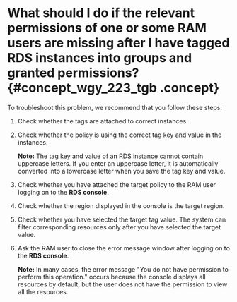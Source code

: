 # What should I do if the relevant permissions of one or some RAM users are missing after I have tagged RDS instances into groups and granted permissions? {#concept_wgy_223_tgb .concept}

To troubleshoot this problem, we recommend that you follow these steps:

1.  Check whether the tags are attached to correct instances.
2.  Check whether the policy is using the correct tag key and value in the instances.

    **Note:** The tag key and value of an RDS instance cannot contain uppercase letters. If you enter an uppercase letter, it is automatically converted into a lowercase letter when you save the tag key and value.

3.  Check whether you have attached the target policy to the RAM user logging on to the **RDS console**.
4.  Check whether the region displayed in the console is the target region.
5.  Check whether you have selected the target tag value. The system can filter corresponding resources only after you have selected the target value.
6.  Ask the RAM user to close the error message window after logging on to the **RDS console**.

    **Note:** In many cases, the error message "You do not have permission to perform this operation." occurs because the console displays all resources by default, but the user does not have the permission to view all the resources.


